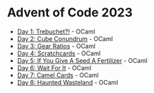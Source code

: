 # Advent of Code 2023

- [Day 1: Trebuchet?!](https://github.com/illbexyz/advent-of-code-2023/blob/main/day_01/day_01.ml) - OCaml
- [Day 2: Cube Conundrum](https://github.com/illbexyz/advent-of-code-2023/blob/main/day_02/day_02.ml) - OCaml
- [Day 3: Gear Ratios](https://github.com/illbexyz/advent-of-code-2023/blob/main/day_03/day_03.ml) - OCaml
- [Day 4: Scratchcards](https://github.com/illbexyz/advent-of-code-2023/blob/main/day_04/day_04.ml) - OCaml
- [Day 5: If You Give A Seed A Fertilizer](https://github.com/illbexyz/advent-of-code-2023/blob/main/day_05/day_05.ml) - OCaml
- [Day 6: Wait For It](https://github.com/illbexyz/advent-of-code-2023/blob/main/day_06/day_06.ml) - OCaml
- [Day 7: Camel Cards](https://github.com/illbexyz/advent-of-code-2023/blob/main/day_07/day_07.ml) - OCaml
- [Day 8: Haunted Wasteland](https://github.com/illbexyz/advent-of-code-2023/blob/main/day_08/day_08.ml) - OCaml